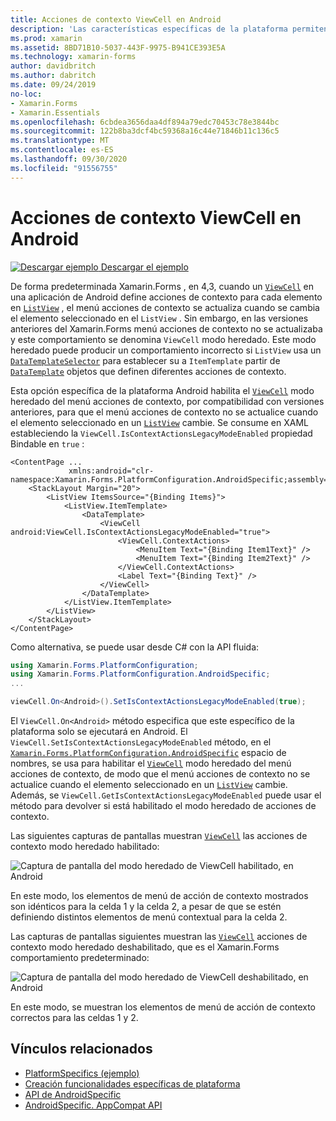 ```yaml
---
title: Acciones de contexto ViewCell en Android
description: 'Las características específicas de la plataforma permiten consumir funcionalidad que solo está disponible en una plataforma específica, sin necesidad de implementar representadores o efectos personalizados. En este artículo se explica cómo consumir la plataforma Android: específica que habilita el modo heredado de acciones de contexto ViewCell.'
ms.prod: xamarin
ms.assetid: 8BD71B10-5037-443F-9975-B941CE393E5A
ms.technology: xamarin-forms
author: davidbritch
ms.author: dabritch
ms.date: 09/24/2019
no-loc:
- Xamarin.Forms
- Xamarin.Essentials
ms.openlocfilehash: 6cbdea3656daa4df894a79edc70453c78e3844bc
ms.sourcegitcommit: 122b8ba3dcf4bc59368a16c44e71846b11c136c5
ms.translationtype: MT
ms.contentlocale: es-ES
ms.lasthandoff: 09/30/2020
ms.locfileid: "91556755"
---
```

# <a name="viewcell-context-actions-on-android"></a>Acciones de contexto ViewCell en Android

[![Descargar ejemplo](~/media/shared/download.png) Descargar el ejemplo](https://docs.microsoft.com/samples/xamarin/xamarin-forms-samples/userinterface-platformspecifics)

De forma predeterminada Xamarin.Forms , en 4,3, cuando un [`ViewCell`](xref:Xamarin.Forms.ViewCell) en una aplicación de Android define acciones de contexto para cada elemento en [`ListView`](xref:Xamarin.Forms.ListView) , el menú acciones de contexto se actualiza cuando se cambia el elemento seleccionado en el `ListView` . Sin embargo, en las versiones anteriores del Xamarin.Forms menú acciones de contexto no se actualizaba y este comportamiento se denomina `ViewCell` modo heredado. Este modo heredado puede producir un comportamiento incorrecto si `ListView` usa un [`DataTemplateSelector`](xref:Xamarin.Forms.DataTemplateSelector) para establecer su a `ItemTemplate` partir de [`DataTemplate`](xref:Xamarin.Forms.DataTemplate) objetos que definen diferentes acciones de contexto.

Esta opción específica de la plataforma Android habilita el [`ViewCell`](xref:Xamarin.Forms.ViewCell) modo heredado del menú acciones de contexto, por compatibilidad con versiones anteriores, para que el menú acciones de contexto no se actualice cuando el elemento seleccionado en un [`ListView`](xref:Xamarin.Forms.ListView) cambie. Se consume en XAML estableciendo la `ViewCell.IsContextActionsLegacyModeEnabled` propiedad Bindable en `true` :

```xaml
<ContentPage ...
             xmlns:android="clr-namespace:Xamarin.Forms.PlatformConfiguration.AndroidSpecific;assembly=Xamarin.Forms.Core">
    <StackLayout Margin="20">
        <ListView ItemsSource="{Binding Items}">
            <ListView.ItemTemplate>
                <DataTemplate>
                    <ViewCell android:ViewCell.IsContextActionsLegacyModeEnabled="true">
                        <ViewCell.ContextActions>
                            <MenuItem Text="{Binding Item1Text}" />
                            <MenuItem Text="{Binding Item2Text}" />
                        </ViewCell.ContextActions>
                        <Label Text="{Binding Text}" />
                    </ViewCell>
                </DataTemplate>
            </ListView.ItemTemplate>
        </ListView>
    </StackLayout>
</ContentPage>
```

Como alternativa, se puede usar desde C# con la API fluida:

```csharp
using Xamarin.Forms.PlatformConfiguration;
using Xamarin.Forms.PlatformConfiguration.AndroidSpecific;
...

viewCell.On<Android>().SetIsContextActionsLegacyModeEnabled(true);
```

El `ViewCell.On<Android>` método especifica que este específico de la plataforma solo se ejecutará en Android. El `ViewCell.SetIsContextActionsLegacyModeEnabled` método, en el [`Xamarin.Forms.PlatformConfiguration.AndroidSpecific`](xref:Xamarin.Forms.PlatformConfiguration.AndroidSpecific) espacio de nombres, se usa para habilitar el [`ViewCell`](xref:Xamarin.Forms.ViewCell) modo heredado del menú acciones de contexto, de modo que el menú acciones de contexto no se actualice cuando el elemento seleccionado en un [`ListView`](xref:Xamarin.Forms.ListView) cambie. Además, se `ViewCell.GetIsContextActionsLegacyModeEnabled` puede usar el método para devolver si está habilitado el modo heredado de acciones de contexto.

Las siguientes capturas de pantallas muestran [`ViewCell`](xref:Xamarin.Forms.ViewCell) las acciones de contexto modo heredado habilitado:

![Captura de pantalla del modo heredado de ViewCell habilitado, en Android](viewcell-context-actions-images/legacy-mode-enabled.png "Modo heredado de ViewCell habilitado")

En este modo, los elementos de menú de acción de contexto mostrados son idénticos para la celda 1 y la celda 2, a pesar de que se estén definiendo distintos elementos de menú contextual para la celda 2.

Las capturas de pantallas siguientes muestran las [`ViewCell`](xref:Xamarin.Forms.ViewCell) acciones de contexto modo heredado deshabilitado, que es el Xamarin.Forms comportamiento predeterminado:

![Captura de pantalla del modo heredado de ViewCell deshabilitado, en Android](viewcell-context-actions-images/legacy-mode-disabled.png "Modo heredado de ViewCell deshabilitado")

En este modo, se muestran los elementos de menú de acción de contexto correctos para las celdas 1 y 2.

## <a name="related-links"></a>Vínculos relacionados

- [PlatformSpecifics (ejemplo)](/samples/xamarin/xamarin-forms-samples/userinterface-platformspecifics)
- [Creación funcionalidades específicas de plataforma](~/xamarin-forms/platform/platform-specifics/index.md#creating-platform-specifics)
- [API de AndroidSpecific](xref:Xamarin.Forms.PlatformConfiguration.AndroidSpecific)
- [AndroidSpecific. AppCompat API](xref:Xamarin.Forms.PlatformConfiguration.AndroidSpecific.AppCompat)